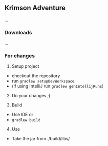 ## Krimson Adventure

...
 
### Downloads

...

### For changes
1. Setup project
 * checkout the repository
 * run ```gradlew setupDevWorkspace```
 * (if using IntelliJ run ```gradlew genIntellijRuns```)

2. Do your changes ;)

3. Build
 * Use IDE or
 * ```gradlew build```

4. Use
 * Take the jar from ./build/libs/
